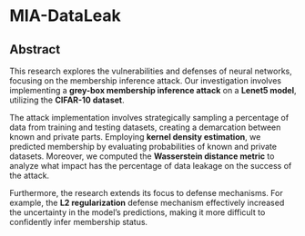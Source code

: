 # MIA-DataLeak

## Abstract
This research explores the vulnerabilities and defenses of neural networks, focusing on the membership inference attack. Our investigation involves implementing a **grey-box membership inference attack** on a **Lenet5 model**, utilizing the **CIFAR-10 dataset**. 

The attack implementation involves strategically sampling a percentage of data from training and testing datasets, creating a demarcation between known and private parts. Employing **kernel density estimation**, we predicted membership by evaluating probabilities of known and private datasets. Moreover, we computed the **Wasserstein distance metric** to analyze what impact has the percentage of data leakage on the success of the attack. 

Furthermore, the research extends its focus to defense mechanisms. For example, the **L2 regularization** defense mechanism effectively increased the uncertainty in the model’s predictions, making it more difficult to confidently infer membership status.
